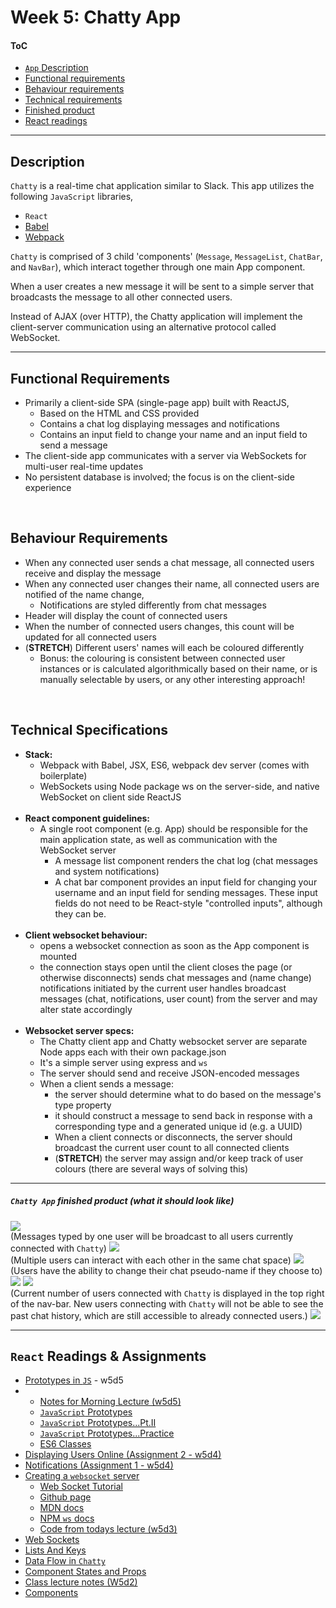 <h1>Week 5: Chatty App</h1>
<h4><a id='#toc'>ToC</h4>
<ul>
  <li><a href="#description"><code>App</code> Description</a></li>
  <li><a href="#functionalreq">Functional requirements</a></li>
  <li><a href="#behaviourreq">Behaviour requirements</a></li>
  <li><a href="#technicalreq">Technical requirements</a></li>
  <li><a href="#finishedproduct">Finished product</a></li>
  <li><a href="#react_reading"<code>React readings</code></a></li>
</ul>
<hr>
<h2><a id="#description">Description</a></h2>
<p>
  <code>Chatty</code> is a real-time chat application similar to Slack.
  This app utilizes the following <code>JavaScript</code> libraries,
  <ul>
    <li><code>React</code></li>
    <li><a href="https://babeljs.io/">Babel</a></li>
    <li><a href="https://webpack.js.org/">Webpack</a></li>
  </ul>
</p>
<p>
  <code>Chatty</code> is comprised of 3 child 'components' (<code>Message</code>, <code>MessageList</code>, <code>ChatBar</code>, and <code>NavBar</code>), which interact together through one main App component.

  When a user creates a new message it will be sent to a simple server that broadcasts the message to all other connected users.

  Instead of AJAX (over HTTP), the Chatty application will implement the client-server communication using an alternative protocol called WebSocket.
</p>
<hr>
<h2><a id="#functionalreq">Functional Requirements</a></h2>
<ul>
  <li>Primarily a client-side SPA (single-page app) built with ReactJS,
  <ul>
    <li>Based on the HTML and CSS provided</li>
    <li>Contains a chat log displaying messages and notifications</li>
    <li>Contains an input field to change your name and an input field to send a message</li>
  </ul>
  </li>
  <li>The client-side app communicates with a server via WebSockets for multi-user real-time updates</li>
  <li>No persistent database is involved; the focus is on the client-side experience</li>
</ul>
<br>
<h2><a id="#behaviourreq">Behaviour Requirements</a></h2>
<ul>
  <li>When any connected user sends a chat message, all connected users receive and display the message</li>
  <li>When any connected user changes their name, all connected users are notified of the name change,
  <ul>
    <li>Notifications are styled differently from chat messages</li>
  </ul>
  </li>
  <li>Header will display the count of connected users</li>
  <li>When the number of connected users changes, this count will be updated for all connected users</li>
  <li>(<b>STRETCH</b>) Different users' names will each be coloured differently
  <ul>
    <li>Bonus: the colouring is consistent between connected user instances or is calculated algorithmically based on their name, or is manually selectable by users, or any other interesting approach!</li>
  </ul>
  </li>
</ul>
<br>
<h2><a id="#technicalreq">Technical Specifications</a></h2>
<ul>
  <li><b>Stack:</b>
  <ul>
    <li>Webpack with Babel, JSX, ES6, webpack dev server (comes with boilerplate)</li>
    <li>WebSockets using Node package ws on the server-side, and native WebSocket on client side
    ReactJS</li>
  </ul>
  </li>
  <br>
  <li><b>React component guidelines:</b>
  <ul>
    <li>A single root component (e.g. App) should be responsible for the main application state, as well as communication with the WebSocket server
    <ul>
      <li>A message list component renders the chat log (chat messages and system notifications)</li>
      <li>A chat bar component provides an input field for changing your username and an input field for sending messages. These input fields do not need to be React-style "controlled inputs", although they can be.</li>
    </ul>
    </li>
  </ul>
  <br>
  <li><b>Client websocket behaviour:</b>
  <ul>
    <li>opens a websocket connection as soon as the App component is mounted</li>
    <li>the connection stays open until the client closes the page (or otherwise disconnects)
    sends chat messages and (name change) notifications initiated by the current user
    handles broadcast messages (chat, notifications, user count) from the server and may alter state accordingly</li>
  </ul>
  <br>
  <li><b>Websocket server specs:</b>
  <ul>
    <li>The Chatty client app and Chatty websocket server are separate Node apps each with their own package.json</li>
    <li>It's a simple server using express and <code>ws</code></li>
    <li>The server should send and receive JSON-encoded messages</li>
    <li>When a client sends a message:
    <ul>
      <li>the server should determine what to do based on the message's type property</li>
      <li>it should construct a message to send back in response with a corresponding type and a generated unique id (e.g. a UUID)</li>
      <li>When a client connects or disconnects, the server should broadcast the current user count to all connected clients</li>
      <li>(<b>STRETCH</b>) the server may assign and/or keep track of user colours (there are several ways of solving this)</li>
    </ul>
  </ul>
</ul>




<hr>
<h5><a id="#finishedproduct"><i><code>Chatty App</code></i> finished product 
(what it should look like)</a></h5>
<img src='https://github.com/kdubss/chatty-app/blob/master/imgs/chatty-app-01-final.png'>
<br>
(Messages typed by one user will be broadcast to all users currently connected with <code>Chatty</code>)
<img src="https://github.com/kdubss/chatty-app/blob/master/imgs/chatty-multiple-clients.png">
<br>
(Multiple users can interact with each other in the same chat space)
<img src="https://github.com/kdubss/chatty-app/blob/master/imgs/chatty-multiple-clients2.png">
<br>
(Users have the ability to change their chat pseudo-name if they choose to)
<img src="https://github.com/kdubss/chatty-app/blob/master/imgs/chatty-multiple-clients3.png">
<img src="https://github.com/kdubss/chatty-app/blob/master/imgs/chatty-multiple-clients4.png">
<br>
(Current number of users connected with <code>Chatty</code> is displayed in the top right of the nav-bar.  New users connecting with <code>Chatty</code> will not be able to see the past chat history, which are still accessible to already connected users.)
<img src="https://github.com/kdubss/chatty-app/blob/master/imgs/chatty-multiple-clients5.png">
<br>

<hr>
<h2><a id="#react_reading"><code>React</code> Readings & Assignments</h2>
<ul>
  <li><a href="https://web-compass.lighthouselabs.ca/days/w5d5/activities/479">Prototypes in <code>JS</code></a> - w5d5 </li>
  <li>
    <ul>
      <li><a href="https://gist.github.com/davidvandusen/f1d5e53b654303325cb4d1c38914eb99">Notes for Morning Lecture (w5d5)</a></li>
      <li><a href="https://web-compass.lighthouselabs.ca/days/w5d5/activities/390"><code>JavaScript</code> Prototypes</a></li>
      <li><a href="https://web-compass.lighthouselabs.ca/days/w5d5/activities/391"><code>JavaScript</code> Prototypes...Pt.II</a></li>
      <li><a href="https://web-compass.lighthouselabs.ca/days/w5d5/activities/392"><code>JavaScript</code> Prototypes...Practice</a></li>
      <li><a href="https://web-compass.lighthouselabs.ca/days/w5d5/activities/393">ES6 Classes</a></li>
    </ul>
  </li>
  <li><a href="https://web-compass.lighthouselabs.ca/days/w5d4/activities/379">Displaying Users Online (Assignment 2 - w5d4)</a></li>
  <li><a href="https://web-compass.lighthouselabs.ca/days/w5d4/activities/378">Notifications (Assignment 1 - w5d4)</a></li>
  <li><a href="https://web-compass.lighthouselabs.ca/days/w5d3/activities/373">Creating a <code>websocket</code> server</a>
    <ul>
      <li><a href="https://developer.mozilla.org/en-US/docs/Web/API/WebSockets_API/Writing_WebSocket_client_applications">Web Socket Tutorial</a></li>
      <li><a href="https://github.com/websockets/ws">Github page</a></li>
      <li><a href="https://developer.mozilla.org/en-US/docs/Web/API/WebSockets_API">MDN docs</a></li>
      <li><a href="https://www.npmjs.com/package/ws">NPM <code>ws</code> docs</a></li>
      <li><a href="https://gist.github.com/donburks/5a6dfebc8aa22ba68841620f11dcadcc">Code from todays lecture (w5d3)</a></li>
    </ul>
  </li>
  <li><a href="https://web-compass.lighthouselabs.ca/days/w5d3/activities/372">Web Sockets</a></li>
  <li><a href="https://reactjs.org/docs/lists-and-keys.html">Lists And Keys</a></li>
  <li><a href="https://web-compass.lighthouselabs.ca/days/w5d2/activities/368">Data Flow in <code>Chatty</code></a></li>
  <li><a href="https://web-compass.lighthouselabs.ca/days/w5d2/activities/367">
    Component States and Props</a></li>
  <li><a href="https://github.com/jensen/react-notes">Class lecture notes (W5d2)</a></li>
  <li><a href="https://www.npmjs.com/package/react-dom">Components</a></li>
</ul>